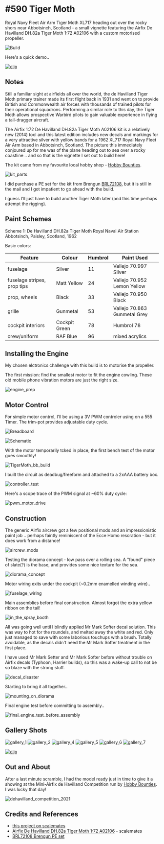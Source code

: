 # #590 Tiger Moth

Royal Navy Fleet Air Arm Tiger Moth XL717 heading out over the rocky shors near Abbotsinch, Scotland - a small vignette featuring the Airfix De Havilland DH.82a Tiger Moth 1:72 A02106 with a custom motorised propeller.

![Build](./assets/TigerMoth_build.jpg?raw=true)

Here's a quick demo..

[![clip](https://img.youtube.com/vi/O2OxTApTwp4/0.jpg)](https://www.youtube.com/watch?v=O2OxTApTwp4)

## Notes

Still a familiar sight at airfields all over the world, the de Havilland Tiger Moth primary trainer made its first flight back in 1931 and went on to provide British and Commonwealth air forces with thousands of trained pilots for their operational squadrons. Performing a similar role to this day, the Tiger Moth allows prospective Warbird pilots to gain valuable experience in flying a tail-dragger aircraft.

The Airfix 1:72 De Havilland DH.82a Tiger Moth A02106 kit is a relatively new (2014) tool and this latest edition includes new decals and markings for a very attractive silver with yellow bands for a 1962 XL717 Royal Navy Fleet Air Arm based in Abbotsinch, Scotland.
The picture this immediately conjoured up for me was of the plane heading out to sea over a rocky coastline .. and so that is the vignette I set out to build here!

The kit came from my favourite local hobby shop - [Hobby Bounties](https://hobbybounties.com/).

![kit_parts](./assets/kit_parts.jpg?raw=true)

I did purchase a PE set for the kit from Brengun [BRL72108](http://www.brengun.cz/e-shop/1-72-accessories-21/dh-82a-tiger-moth-(airfix)-1247),
but it is still in the mail and I got impatient to go ahead with the build.

I guess I'll just have to build another Tiger Moth later (and this time perhaps attempt the rigging).

## Paint Schemes

Scheme 1: De Havilland DH.82a Tiger Moth Royal Naval Air Station Abbotsinch, Paisley, Scotland, 1962

Basic colors:

| Feature                     | Colour        | Humbrol   | Paint Used  |
|-----------------------------|---------------|-----------|-------------|
| fuselage                    | Silver        | 11        | Vallejo 70.997 Silver |
| fuselage stripes, prop tips | Matt Yellow   | 24        | Vallejo 70.952 Lemon Yellow|
| prop, wheels                | Black         | 33        | Vallejo 70.950 Black |
| grille                      | Gunmetal      | 53        | Vallejo 70.863 Gunmetal Grey|
| cockpit interiors           | Cockpit Green | 78        | Humbrol 78 |
| crew/uniform                | RAF Blue      | 96        | mixed acrylics |

## Installing the Engine

My chosen elctronics challenge with this build is to motorise the propeller.

The first mission: find the smallest motor to fit the engine cowling. These old mobile phone vibration motors are just the right size.

![engine_prep](./assets/engine_prep.jpg?raw=true)

## Motor Control

For simple motor control, I'll be using a 3V PWM controler using on a 555 Timer. The trim-pot provides adjustable duty cycle.

![Breadboard](./assets/TigerMoth_bb.jpg?raw=true)

![Schematic](./assets/TigerMoth_schematic.jpg?raw=true)

With the motor temporarily tcked in place, the first bench test of the motor goes smoothly!

![TigerMoth_bb_build](./assets/TigerMoth_bb_build.jpg?raw=true)

I built the circuit as deadbug/freeform and attached to a 2xAAA battery box.

![controller_test](./assets/controller_test.jpg?raw=true)

Here's a scope trace of the PWM signal at ~60% duty cycle:

![pwm_motor_drive](./assets/pwm_motor_drive.gif?raw=true)

## Construction

The generic Airfix aircrew got a few positional mods and an impressionistic paint job .. perhaps faintly reminiscent of the Ecce Homo resoration - but it does work from a distance!

![aircrew_mods](./assets/aircrew_mods.jpg?raw=true)

Testing the diorama concept - low pass over a rolling sea. A "found" piece of slate(?) is the base, and provides some nice texture for the sea.

![diorama_concept](./assets/diorama_concept.jpg?raw=true)

Motor wiring exits under the cockpit (~0.2mm enamelled winding wire)..

![fuselage_wiring](./assets/fuselage_wiring.jpg?raw=true)

Main assemblies before final construction. Almost forgot the extra yellow ribbon on the tail!

![in_the_spray_booth](./assets/in_the_spray_booth.jpg?raw=true)

All was going well until I blindly applied Mr Mark Softer decal solution. This was way to hot for the roundels, and melted away the white and red. Only just managed to save with some laborious touchups with a brush. Totally avoidable, as the decals didn't need the Mr Mark Softer treatment in the first place.

I have used Mr Mark Setter and Mr Mark Softer before without trouble on Airfix decals (Typhoon, Harrier builds), so this was a wake-up call to not be so blaze with the strong stuff.

![decal_disaster](./assets/decal_disaster.jpg?raw=true)

Starting to bring it all together..

![mounting_on_diorama](./assets/mounting_on_diorama.jpg?raw=true)

Final engine test before committing to assembly..

![final_engine_test_before_assembly](./assets/final_engine_test_before_assembly.jpg?raw=true)

## Gallery Shots

![gallery_1](./assets/gallery_1.jpg?raw=true)
![gallery_2](./assets/gallery_2.jpg?raw=true)
![gallery_4](./assets/gallery_4.jpg?raw=true)
![gallery_5](./assets/gallery_5.jpg?raw=true)
![gallery_6](./assets/gallery_6.jpg?raw=true)
![gallery_7](./assets/gallery_7.jpg?raw=true)

[![clip](https://img.youtube.com/vi/O2OxTApTwp4/0.jpg)](https://www.youtube.com/watch?v=O2OxTApTwp4)

## Out and About

After a last minute scramble, I had the model ready just in time to give it a showing at
the Mini-Airfix de Havilland Competition run by [Hobby Bounties](https://hobbybounties.com/).
I was lucky that day!

![dehavilland_competition_2021](./assets/dehavilland_competition_2021.jpg?raw=true)

## Credits and References

* [this project on scalemates](https://www.scalemates.com/profiles/mate.php?id=74137&p=projects&project=96413)
* [Airfix De Havilland DH.82a Tiger Moth 1:72 A02106](https://www.scalemates.com/kits/airfix-a02106-havilland-dh82a-tiger-moth--1121408) - scalemates
* [BRL72108 Brengun PE set](http://www.brengun.cz/e-shop/1-72-accessories-21/dh-82a-tiger-moth-(airfix)-1247)
